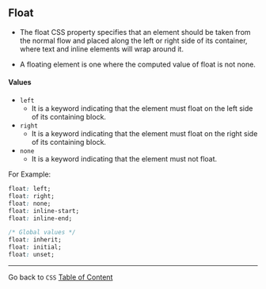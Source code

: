 ## Float

- The float CSS property specifies that an element should be taken from the normal flow and placed along the left or right side of its container, where text and inline elements will wrap around it.

- A floating element is one where the computed value of float is not none.


#### Values

- `left`
    - It is a keyword indicating that the element must float on the left side of its containing block.
- `right`
    - It is a keyword indicating that the element must float on the right side of its containing block.
- `none`
    - It is a keyword indicating that the element must not float.

For Example:

```css
float: left;
float: right;
float: none;
float: inline-start;
float: inline-end;

/* Global values */
float: inherit;
float: initial;
float: unset;
```


----
Go back to `CSS` [Table of Content](css.md)